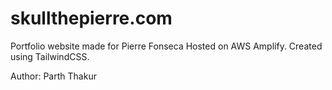 # skullthepierre.com
Portfolio website made for Pierre Fonseca
Hosted on AWS Amplify.
Created using TailwindCSS.

Author: Parth Thakur
